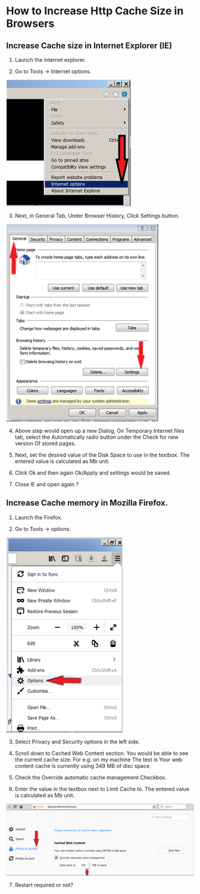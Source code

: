 # How to Increase Http Cache Size in Browsers

## Increase Cache size in Internet Explorer (IE)

1. Launch the internet explorer.

2. Go to Tools -> Internet options.

![Image](Images/IE1.png)

3. Next, in General Tab, Under Browser History, Click Settings button.

![Image](Images/IE2.png)

4. Above step would open up a new Dialog, On Temporary Internet files tab, select the Automatically radio button under the Check for new version Of stored pages.

5. Next, set the desired value of the Disk Space to use in the textbox. The entered  value is calculated as Mb unit.

6. Click Ok and then again Ok/Apply and settings would be saved.

7. Close IE and open again ?

## Increase Cache memory in Mozilla Firefox.

1. Launch the Firefox.

2. Go to Tools -> options.

![Image](Images/Firefox1.png)

3. Select Privacy and Security options in the left side.

4. Scroll down to Cached Web Content section. You would be able to see the current cache size. For e.g. on my machine The text is Your web content cache is currently using 349 MB of disc space.

5. Check the Override automatic cache management Checkbox.

6. Enter the value in the textbox next to Limit Cache to.  The entered  value is calculated as Mb unit.

![Image](Images/Firefox2.png)

7. Restart required or not?